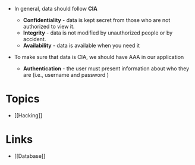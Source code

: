* In general, data should follow **CIA**
	* **Confidentiality** - data is kept secret from those who are not authorized to view it.
	* **Integrity** - data is not modified by unauthorized people or by accident.
	* **Availability** - data is available when you need it 

* To make sure that data is CIA, we should have AAA in our application
	* **Authentication** - the user must present information about who they are (i.e., username and password )

# Topics
* [[Hacking]]

# Links
* [[Database]]